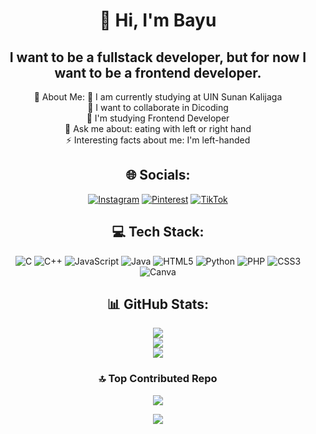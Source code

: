<div align="center">
<h1>🤌 Hi, I'm Bayu</h1>
<h2>I want to be a fullstack developer, but for now I want to be a frontend developer.</h2>
💫 About Me:
🔭 I am currently studying at UIN Sunan Kalijaga<br>👯 I want to collaborate in Dicoding<br>🌱 I'm studying Frontend Developer<br>💬 Ask me about: eating with left or right hand<br>⚡ Interesting facts about me: I'm left-handed

## 🌐 Socials:
[![Instagram](https://img.shields.io/badge/Instagram-%23E4405F.svg?logo=Instagram&logoColor=white)](https://instagram.com/wjcbayy) 
[![Pinterest](https://img.shields.io/badge/Pinterest-%23E60023.svg?logo=Pinterest&logoColor=white)](https://pinterest.com/bayuwicaksono782) 
[![TikTok](https://img.shields.io/badge/TikTok-%23000000.svg?logo=TikTok&logoColor=white)](https://tiktok.com/@wissasono)

## 💻 Tech Stack:
![C](https://img.shields.io/badge/c-%2300599C.svg?style=flat&logo=c&logoColor=white) 
![C++](https://img.shields.io/badge/c++-%2300599C.svg?style=flat&logo=c%2B%2B&logoColor=white) 
![JavaScript](https://img.shields.io/badge/javascript-%23323330.svg?style=flat&logo=javascript&logoColor=%23F7DF1E) 
![Java](https://img.shields.io/badge/java-%23ED8B00.svg?style=flat&logo=openjdk&logoColor=white) 
![HTML5](https://img.shields.io/badge/html5-%23E34F26.svg?style=flat&logo=html5&logoColor=white) 
![Python](https://img.shields.io/badge/python-3670A0?style=flat&logo=python&logoColor=ffdd54) 
![PHP](https://img.shields.io/badge/php-%23777BB4.svg?style=flat&logo=php&logoColor=white) 
![CSS3](https://img.shields.io/badge/css3-%231572B6.svg?style=flat&logo=css3&logoColor=white) 
![Canva](https://img.shields.io/badge/Canva-%2300C4CC.svg?style=flat&logo=Canva&logoColor=white)

## 📊 GitHub Stats:
![](https://github-readme-stats.vercel.app/api?username=Wissasono11&theme=radical&hide_border=false&include_all_commits=true&count_private=true)<br/>
![](https://github-readme-streak-stats.herokuapp.com/?user=Wissasono11&theme=radical&hide_border=false)<br/>
![](https://github-readme-stats.vercel.app/api/top-langs/?username=Wissasono11&theme=radical&hide_border=false&include_all_commits=true&count_private=true&layout=compact)

### 🔝 Top Contributed Repo
![](https://github-contributor-stats.vercel.app/api?username=Wissasono11&limit=5&theme=dark&combine_all_yearly_contributions=true)

[![](https://visitcount.itsvg.in/api?id=Wissasono11&icon=3&color=0)](https://visitcount.itsvg.in)

</div>
